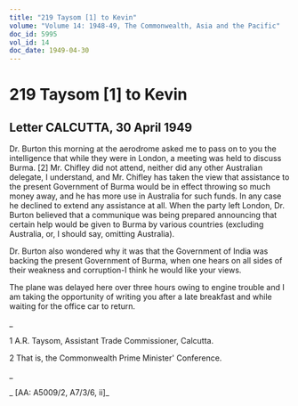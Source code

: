 ```yaml
---
title: "219 Taysom [1] to Kevin"
volume: "Volume 14: 1948-49, The Commonwealth, Asia and the Pacific"
doc_id: 5995
vol_id: 14
doc_date: 1949-04-30
---
```


# 219 Taysom [1] to Kevin

## Letter CALCUTTA, 30 April 1949

Dr. Burton this morning at the aerodrome asked me to pass on to you the intelligence that while they were in London, a meeting was held to discuss Burma. [2] Mr. Chifley did not attend, neither did any other Australian delegate, I understand, and Mr. Chifley has taken the view that assistance to the present Government of Burma would be in effect throwing so much money away, and he has more use in Australia for such funds. In any case he declined to extend any assistance at all. When the party left London, Dr. Burton believed that a communique was being prepared announcing that certain help would be given to Burma by various countries (excluding Australia, or, I should say, omitting Australia).

Dr. Burton also wondered why it was that the Government of India was backing the present Government of Burma, when one hears on all sides of their weakness and corruption-I think he would like your views.

The plane was delayed here over three hours owing to engine trouble and I am taking the opportunity of writing you after a late breakfast and while waiting for the office car to return.

_

1 A.R. Taysom, Assistant Trade Commissioner, Calcutta.

2 That is, the Commonwealth Prime Minister' Conference.

_

_ [AA: A5009/2, A7/3/6, ii]_
